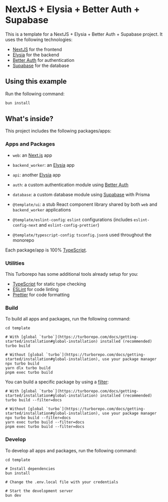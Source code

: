 # NextJS + Elysia + Better Auth + Supabase

This is a template for a NextJS + Elysia + Better Auth + Supabase project. It uses the following technologies:

- [NextJS](https://nextjs.org/) for the frontend
- [Elysia](https://elysiajs.com/) for the backend
- [Better Auth](https://better-auth.com/) for authentication
- [Supabase](https://supabase.com/) for the database

## Using this example

Run the following command:

```sh
bun install
```

## What's inside?

This project includes the following packages/apps:

### Apps and Packages

- `web`: an [Next.js](https://nextjs.org/) app
- `backend_worker`: an [Elysia](https://elysiajs.com/) app
- `api`: another [Elysia](https://elysiajs.com/) app
- `auth`: a custom authentication module using [Better Auth](https://better-auth.com/)
- `database`: a custom database module using [Supabase](https://supabase.com/) with Prisma

- `@template/ui`: a stub React component library shared by both `web` and `backend_worker` applications
- `@template/eslint-config`: `eslint` configurations (includes `eslint-config-next` and `eslint-config-prettier`)
- `@template/typescript-config`: `tsconfig.json`s used throughout the monorepo

Each package/app is 100% [TypeScript](https://www.typescriptlang.org/).

### Utilities

This Turborepo has some additional tools already setup for you:

- [TypeScript](https://www.typescriptlang.org/) for static type checking
- [ESLint](https://eslint.org/) for code linting
- [Prettier](https://prettier.io) for code formatting

### Build

To build all apps and packages, run the following command:

```
cd template

# With [global `turbo`](https://turborepo.com/docs/getting-started/installation#global-installation) installed (recommended)
turbo build

# Without [global `turbo`](https://turborepo.com/docs/getting-started/installation#global-installation), use your package manager
npx turbo build
yarn dlx turbo build
pnpm exec turbo build
```

You can build a specific package by using a [filter](https://turborepo.com/docs/crafting-your-repository/running-tasks#using-filters):

```
# With [global `turbo`](https://turborepo.com/docs/getting-started/installation#global-installation) installed (recommended)
turbo build --filter=docs

# Without [global `turbo`](https://turborepo.com/docs/getting-started/installation#global-installation), use your package manager
npx turbo build --filter=docs
yarn exec turbo build --filter=docs
pnpm exec turbo build --filter=docs
```

### Develop

To develop all apps and packages, run the following command:

```
cd template

# Install dependencies
bun install

# Change the .env.local file with your credentials

# Start the development server
bun dev
```
